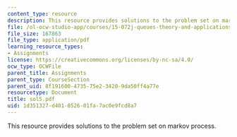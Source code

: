 ```yaml
---
content_type: resource
description: This resource provides solutions to the problem set on markov process.
file: /ol-ocw-studio-app/courses/15-072j-queues-theory-and-applications-spring-2006/1d351327d401052601fa7ac0e9fcd8a7_sol5.pdf
file_size: 167863
file_type: application/pdf
learning_resource_types:
- Assignments
license: https://creativecommons.org/licenses/by-nc-sa/4.0/
ocw_type: OCWFile
parent_title: Assignments
parent_type: CourseSection
parent_uid: 8f191600-4735-75e2-3420-9da50ff4a77e
resourcetype: Document
title: sol5.pdf
uid: 1d351327-d401-0526-01fa-7ac0e9fcd8a7
---
```

This resource provides solutions to the problem set on markov process.